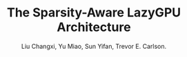 ---
title: "The Sparsity-Aware LazyGPU Architecture"
collection: publications
permalink: /publication/0
author: Liu Changxi, Yu Miao, Sun Yifan, Trevor E. Carlson.
venue: 'International Symposium on Computer Architecture (ISCA 2025)'
category: conferences
---